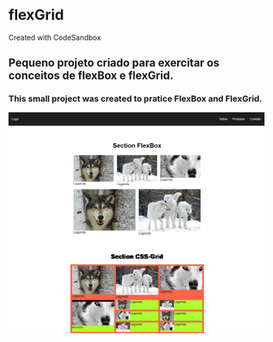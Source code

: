 # flexGrid
Created with CodeSandbox

## Pequeno projeto criado para exercitar os conceitos de flexBox e flexGrid.

### This small project was created to pratice FlexBox and FlexGrid.

<img src="https://github.com/CABRALBRUNO000/flexGrid/blob/master/view.png">
